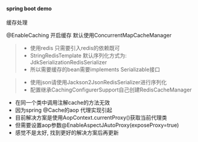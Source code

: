 #### spring boot demo

缓存处理

@EnableCaching 开启缓存 默认使用ConcurrentMapCacheManager


> * 使用redis 只需要引入redis的依赖既可
> * StringRedisTemplate 默认序列化方式为: JdkSerializationRedisSerializer
> * 所以需要缓存的bean需要implements Serializable接口

> * 使用json请使用Jackson2JsonRedisSerializer进行序列化
> * 配置继承CachingConfigurerSupport自己创建RedisCacheManager


* 在同一个类中调用注解cache的方法无效
* 因为spring @Cache的aop 代理实现引起
* 目前解决方案是使用AopContext.currentProxy()获取当前代理类
* 但需要设置aop参数@EnableAspectJAutoProxy(exposeProxy=true)
* 感觉不是太好, 找到更好的解决方案后再更新